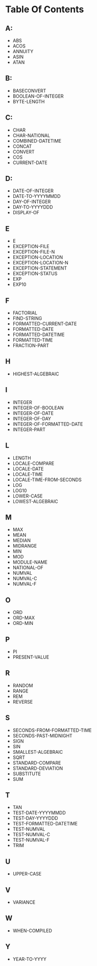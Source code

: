 # Table Of Contents

## A:
- ABS
- ACOS
- ANNUITY
- ASIN
- ATAN
## B:
- BASECONVERT
- BOOLEAN-OF-INTEGER
- BYTE-LENGTH
## C:
- CHAR
- CHAR-NATIONAL
- COMBINED-DATETIME
- CONCAT
- CONVERT
- COS
- CURRENT-DATE
## D:
- DATE-OF-INTEGER
- DATE-TO-YYYYMMDD
- DAY-OF-INTEGER
- DAY-TO-YYYYDDD
- DISPLAY-OF
## E
- E
- EXCEPTION-FILE
- EXCEPTION-FILE-N
- EXCEPTION-LOCATION
- EXCEPTION-LOCATION-N
- EXCEPTION-STATEMENT
- EXCEPTION-STATUS
- EXP
- EXP10
## F
- FACTORIAL
- FIND-STRING
- FORMATTED-CURRENT-DATE
- FORMATTED-DATE
- FORMATTED-DATETIME
- FORMATTED-TIME
- FRACTION-PART
## H
- HIGHEST-ALGEBRAIC
## I
- INTEGER
- INTEGER-OF-BOOLEAN
- INTEGER-OF-DATE
- INTEGER-OF-DAY
- INTEGER-OF-FORMATTED-DATE
- INTEGER-PART
## L
- LENGTH
- LOCALE-COMPARE
- LOCALE-DATE
- LOCALE-TIME
- LOCALE-TIME-FROM-SECONDS
- LOG
- LOG10
- LOWER-CASE
- LOWEST-ALGEBRAIC
## M
- MAX
- MEAN
- MEDIAN
- MIDRANGE
- MIN
- MOD
- MODULE-NAME
- NATIONAL-OF
- NUMVAL
- NUMVAL-C
- NUMVAL-F
## O
- ORD
- ORD-MAX
- ORD-MIN
## P
- PI
- PRESENT-VALUE
## R
- RANDOM
- RANGE
- REM
- REVERSE
## S
- SECONDS-FROM-FORMATTED-TIME
- SECONDS-PAST-MIDNIGHT
- SIGN
- SIN
- SMALLEST-ALGEBRAIC
- SQRT
- STANDARD-COMPARE
- STANDARD-DEVIATION
- SUBSTITUTE
- SUM
## T
- TAN
- TEST-DATE-YYYYMMDD
- TEST-DAY-YYYYDDD
- TEST-FORMATTED-DATETIME
- TEST-NUMVAL
- TEST-NUMVAL-C
- TEST-NUMVAL-F
- TRIM
## U
- UPPER-CASE
## V
- VARIANCE
## W
- WHEN-COMPILED
## Y
- YEAR-TO-YYYY